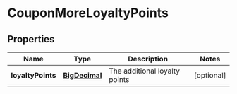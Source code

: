 
# CouponMoreLoyaltyPoints

## Properties
Name | Type | Description | Notes
------------ | ------------- | ------------- | -------------
**loyaltyPoints** | [**BigDecimal**](BigDecimal.md) | The additional loyalty points |  [optional]



